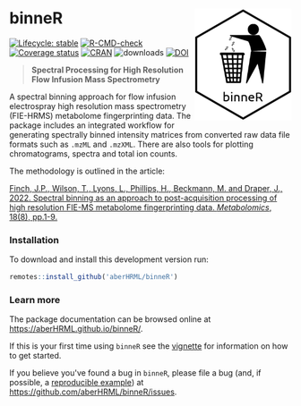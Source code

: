 # binneR <img align = "right" src="man/figures/binneRsticker.png" height = "200" />

<!-- badges: start -->
[![Lifecycle: stable](https://img.shields.io/badge/lifecycle-stable-brightgreen.svg)](https://lifecycle.r-lib.org/articles/stages.html#stable)
[![R-CMD-check](https://github.com/aberHRML/binneR/actions/workflows/R-CMD-check.yaml/badge.svg)](https://github.com/aberHRML/binneR/actions/workflows/R-CMD-check.yaml)
[![Coverage status](https://codecov.io/gh/aberHRML/binneR/branch/master/graph/badge.svg)](https://codecov.io/github/aberHRML/binneR?branch=master)
[![CRAN](https://www.r-pkg.org/badges/version/binneR)](https://cran.r-project.org/web/packages/binneR/index.html)
![downloads](https://cranlogs.r-pkg.org/badges/binneR)
[![DOI](https://zenodo.org/badge/33118371.svg)](https://zenodo.org/badge/latestdoi/33118371)
<!-- badges: end -->

> **Spectral Processing for High Resolution Flow Infusion Mass Spectrometry**

A spectral binning approach for flow infusion electrospray high resolution mass spectrometry (FIE-HRMS) metabolome fingerprinting data.
The package includes an integrated workflow for generating spectrally binned intensity matrices from converted raw data file formats such as `.mzML` and `.mzXML`. 
There are also tools for plotting chromatograms, spectra and total ion counts.

The methodology is outlined in the article:

[Finch, J.P., Wilson, T., Lyons, L., Phillips, H., Beckmann, M. and Draper, J., 2022. Spectral binning as an approach to post-acquisition processing of high resolution FIE-MS metabolome fingerprinting data. *Metabolomics*, 18(8), pp.1-9.](https://doi.org/10.1007/s11306-022-01923-6)

### Installation

To download and install this development version run:

``` r
remotes::install_github('aberHRML/binneR')
```

### Learn more

The package documentation can be browsed online at <https://aberHRML.github.io/binneR/>. 

If this is your first time using `binneR` see the [vignette](https://aberHRML.github.io/binneR/articles/binneR.html) for information on how to get started.

If you believe you've found a bug in `binneR`, please file a bug (and, if
possible, a [reproducible example](https://reprex.tidyverse.org)) at
<https://github.com/aberHRML/binneR/issues>.
